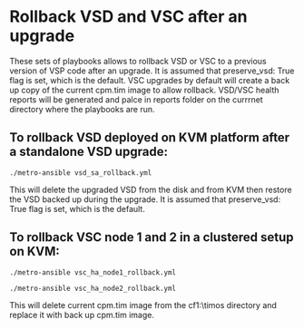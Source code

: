 # Rollback VSD and VSC after an upgrade

These sets of playbooks allows to rollback VSD or VSC to a previous version of VSP code after an upgrade. It is assumed that preserve_vsd: True flag is set, which is the default. VSC upgrades by default will
create a back up copy of the current cpm.tim image to allow rollback. VSD/VSC health reports will be generated and palce in reports folder on the currrnet directory where the playbooks are run.


## To rollback VSD deployed on KVM platform after a standalone VSD upgrade:

`./metro-ansible vsd_sa_rollback.yml`

This will delete the upgraded VSD from the disk and from KVM then restore the VSD backed up during the upgrade. It is assumed that preserve_vsd: True flag is set, which is the default.

## To rollback VSC node 1 and 2 in a clustered setup on KVM:
`./metro-ansible vsc_ha_node1_rollback.yml`

`./metro-ansible vsc_ha_node2_rollback.yml`

This will delete current cpm.tim image from the cf1:\timos directory and replace it with back up cpm.tim image.

